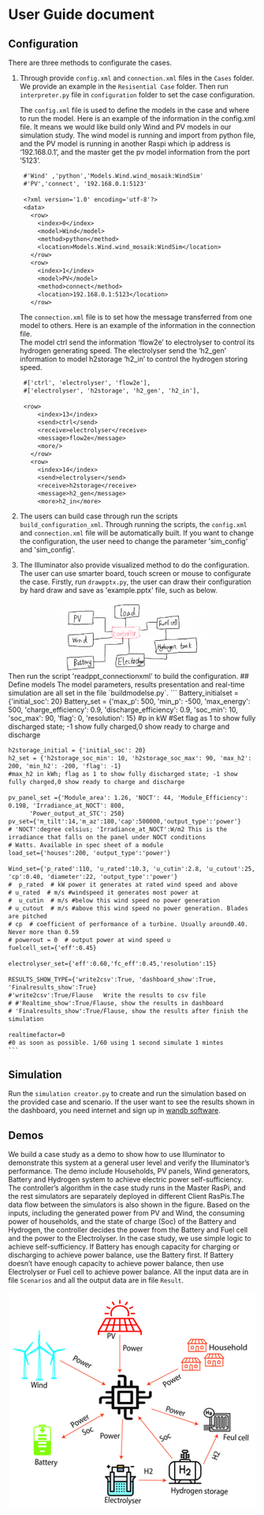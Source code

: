 # User Guide document 
## Configuration
There are three methods to configurate the cases.
1. Through provide `config.xml` and `connection.xml` files in the `Cases` folder. We provide an example in
the `Resisential Case` folder. Then run `interpreter.py` file in `configuration` folder to set the case configuration.

   The `config.xml` file is used to define the models in the case and where to 
   run the model. Here is an example of the information in the config.xml file. 
   It means we would like build only Wind and PV models in our simulation study. 
   The wind model is running and import from python file, and the PV model is running in another Raspi which ip address is ‘192.168.0.1’, 
   and the master get the pv model information from the port ’5123’.
      ```
       #'Wind' ,'python','Models.Wind.wind_mosaik:WindSim'
       #'PV','connect', '192.168.0.1:5123'
       
       <?xml version='1.0' encoding='utf-8'?>
       <data>
         <row>
           <index>0</index>
           <model>Wind</model>
           <method>python</method>
           <location>Models.Wind.wind_mosaik:WindSim</location>
         </row>
         <row>
           <index>1</index>
           <model>PV</model>
           <method>connect</method>
           <location>192.168.0.1:5123</location>
         </row>
      ```
   The `connection.xml` file is to set how the message transferred from one model to others. 
   Here is an example of the information in the connection file.  
   The model ctrl send the information ‘flow2e’ to electrolyser to control its hydrogen generating speed. 
   The electrolyser send the ‘h2_gen’ information to model h2storage ‘h2_in’ to control the hydrogen storing speed.
   ```
    #['ctrl', 'electrolyser', 'flow2e'],
    #['electrolyser', 'h2storage', 'h2_gen', 'h2_in'],
    
    <row>
        <index>13</index>
        <send>ctrl</send>
        <receive>electrolyser</receive>
        <message>flow2e</message>
        <more/>
      </row>
      <row>
        <index>14</index>
        <send>electrolyser</send>
        <receive>h2storage</receive>
        <message>h2_gen</message>
        <more>h2_in</more>
   ```

2. The users can build case through run the scripts `build_configuration_xml`. Through running the scripts, the `config.xml` and `connection.xml`
file will be automatically built. If you want to change the configuration, the user need to change the parameter 'sim_config' and 'sim_config'.
3. The Illuminator also provide visualized method to do the configuration. The user can use smarter board, touch screen or mouse to configurate 
the case. Firstly, run `drawpptx.py`, the user can draw their configuration by hard draw and save as 'example.pptx' file, such as below.
<div align="center">
	<img align="center" src="docs/Figure/config.png" width="300">
</div>
Then run the script 'readppt_connectionxml' to build the configuration.
## Define models
The model parameters, results presentation and real-time simulation are all set in the file `buildmodelse.py`.
    ```
    Battery_initialset = {'initial_soc': 20}
    Battery_set = {'max_p': 500, 'min_p': -500, 'max_energy': 500,
            'charge_efficiency': 0.9, 'discharge_efficiency': 0.9,
            'soc_min': 10, 'soc_max': 90, 'flag': 0, 'resolution': 15}  #p in kW
    #Set flag as 1 to show fully discharged state; -1 show fully charged,0 show ready to charge and discharge

    h2storage_initial = {'initial_soc': 20}
    h2_set = {'h2storage_soc_min': 10, 'h2storage_soc_max': 90, 'max_h2': 200, 'min_h2': -200, 'flag': -1}
    #max_h2 in kWh; flag as 1 to show fully discharged state; -1 show fully charged,0 show ready to charge and discharge

    pv_panel_set ={'Module_area': 1.26, 'NOCT': 44, 'Module_Efficiency': 0.198, 'Irradiance_at_NOCT': 800,
          'Power_output_at_STC': 250}
    pv_set={'m_tilt':14,'m_az':180,'cap':500000,'output_type':'power'}
    # 'NOCT':degree celsius; 'Irradiance_at_NOCT':W/m2 This is the irradiance that falls on the panel under NOCT conditions
    # Watts. Available in spec sheet of a module
    load_set={'houses':200, 'output_type':'power'}

    Wind_set={'p_rated':110, 'u_rated':10.3, 'u_cutin':2.8, 'u_cutout':25, 'cp':0.40, 'diameter':22, 'output_type':'power'}
    #  p_rated  # kW power it generates at rated wind speed and above
    # u_rated  # m/s #windspeed it generates most power at
    #  u_cutin  # m/s #below this wind speed no power generation
    # u_cutout  # m/s #above this wind speed no power generation. Blades are pitched
    # cp  # coefficient of performance of a turbine. Usually around0.40. Never more than 0.59
    # powerout = 0  # output power at wind speed u
    fuelcell_set={'eff':0.45}

    electrolyser_set={'eff':0.60,'fc_eff':0.45,'resolution':15}

    RESULTS_SHOW_TYPE={'write2csv':True, 'dashboard_show':True, 'Finalresults_show':True}
    #'write2csv':True/Flause   Write the results to csv file
    # #'Realtime_show':True/Flause, show the results in dashboard
    # 'Finalresults_show':True/Flause, show the results after finish the simulation

    realtimefactor=0
    #0 as soon as possible. 1/60 using 1 second simulate 1 mintes
    ```
## Simulation
Run the `simulation creator.py` to create and run the simulation based on the provided case and scenario. 
If the user want to see the results shown in the dashboard, you need internet and sign up in [wandb software](https://wandb.ai/site).


## Demos
We build a case study as a demo to show how to use Illuminator to demonstrate this system at
a general user level and verify the Illuminator’s performance. The demo include Households,
PV panels, Wind generators, Battery and Hydrogen system
to achieve electric power self-sufficiency. The controller’s
algorithm in the case study runs in the Master RasPi, and
the rest simulators are separately deployed in different Client
RasPis.The data flow between the simulators is also shown in
the figure. Based on the inputs, including the generated power
from PV and Wind, the consuming power of households, and
the state of charge (Soc) of the Battery and Hydrogen, the
controller decides the power from the Battery and Fuel cell
and the power to the Electrolyser. In the case study, we use
simple logic to achieve self-sufficiency. If Battery has enough
capacity for charging or discharging to achieve power balance,
use the Battery first. If Battery doesn’t have enough capacity
to achieve power balance, then use Electrolyser or Fuel cell
to achieve power balance. All the input data are in file `Scenarios` and all the output data are in file `Result`.

<div align="center">
	<img align="center" src="docs/Figure/case study.jpg" width="500">
</div>

